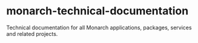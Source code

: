 # monarch-technical-documentation

Technical documentation for all Monarch applications, packages, services and related projects.


